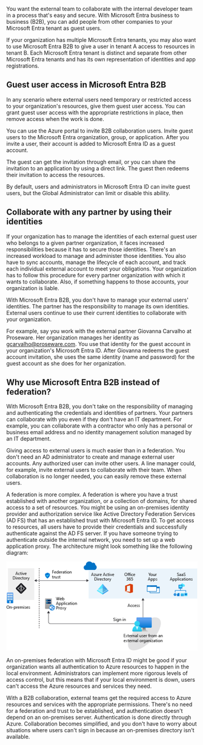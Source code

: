 
You want the external team to collaborate with the internal developer team in a process that's easy and secure. With Microsoft Entra business to business (B2B), you can add people from other companies to your Microsoft Entra tenant as guest users. 

If your organization has multiple Microsoft Entra tenants, you may also want to use Microsoft Entra B2B to give a user in tenant A access to resources in tenant B. Each Microsoft Entra tenant is distinct and separate from other Microsoft Entra tenants and has its own representation of identities and app registrations.

<a name='guest-user-access-in-azure-ad-b2b'></a>

## Guest user access in Microsoft Entra B2B

In any scenario where external users need temporary or restricted access to your organization's resources, give them guest user access. You can grant guest user access with the appropriate restrictions in place, then remove access when the work is done.

You can use the Azure portal to invite B2B collaboration users. Invite guest users to the Microsoft Entra organization, group, or application. After you invite a user, their account is added to Microsoft Entra ID as a guest account.

The guest can get the invitation through email, or you can share the invitation to an application by using a direct link. The guest then redeems their invitation to access the resources.

By default, users and administrators in Microsoft Entra ID can invite guest users, but the Global Administrator can limit or disable this ability.

## Collaborate with any partner by using their identities

If your organization has to manage the identities of each external guest user who belongs to a given partner organization, it faces increased responsibilities because it has to secure those identities. There's an increased workload to manage and administer those identities. You also have to sync accounts, manage the lifecycle of each account, and track each individual external account to meet your obligations. Your organization has to follow this procedure for every partner organization with which it wants to collaborate. Also, if something happens to those accounts, your organization is liable.

With Microsoft Entra B2B, you don't have to manage your external users' identities. The partner has the responsibility to manage its own identities. External users continue to use their current identities to collaborate with your organization.

For example, say you work with the external partner Giovanna Carvalho at Proseware. Her organization manages her identity as gcarvalho@proseware.com. You use that identity for the guest account in your organization's Microsoft Entra ID. After Giovanna redeems the guest account invitation, she uses the same identity (name and password) for the guest account as she does for her organization.

<a name='why-use-azure-ad-b2b-instead-of-federation'></a>

## Why use Microsoft Entra B2B instead of federation?

With Microsoft Entra B2B, you don't take on the responsibility of managing and authenticating the credentials and identities of partners. Your partners can collaborate with you even if they don't have an IT department. For example, you can collaborate with a contractor who only has a personal or business email address and no identity management solution managed by an IT department.

Giving access to external users is much easier than in a federation. You don't need an AD administrator to create and manage external user accounts. Any authorized user can invite other users. A line manager could, for example, invite external users to collaborate with their team. When collaboration is no longer needed, you can easily remove these external users.

A federation is more complex. A federation is where you have a trust established with another organization, or a collection of domains, for shared access to a set of resources. You might be using an on-premises identity provider and authorization service like Active Directory Federation Services (AD FS) that has an established trust with Microsoft Entra ID. To get access to resources, all users have to provide their credentials and successfully authenticate against the AD FS server. If you have someone trying to authenticate outside the internal network, you need to set up a web application proxy. The architecture might look something like the following diagram:

![Diagram that shows a federation example between an on-premises Active Directory and Microsoft Entra ID.](../media/6-federation-example.png)

An on-premises federation with Microsoft Entra ID might be good if your organization wants all authentication to Azure resources to happen in the local environment. Administrators can implement more rigorous levels of access control, but this means that if your local environment is down, users can't access the Azure resources and services they need.

With a B2B collaboration, external teams get the required access to Azure resources and services with the appropriate permissions. There's no need for a federation and trust to be established, and authentication doesn't depend on an on-premises server. Authentication is done directly through Azure. Collaboration becomes simplified, and you don't have to worry about situations where users can't sign in because an on-premises directory isn't available.
